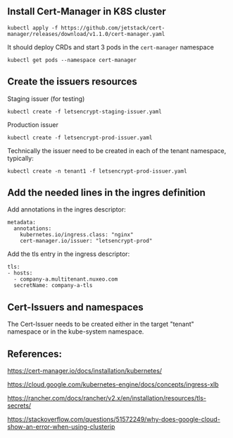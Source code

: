 
## Install Cert-Manager in K8S cluster

    kubectl apply -f https://github.com/jetstack/cert-manager/releases/download/v1.1.0/cert-manager.yaml

It should deploy CRDs and start 3 pods in the `cert-manager` namespace

    kubectl get pods --namespace cert-manager

## Create the issuers resources

Staging issuer (for testing)

    kubectl create -f letsencrypt-staging-issuer.yaml

Production issuer

    kubectl create -f letsencrypt-prod-issuer.yaml

Technically the issuer need to be created in each of the tenant namespace, typically:

    kubectl create -n tenant1 -f letsencrypt-prod-issuer.yaml

## Add the needed lines in the ingres definition

Add annotations in the ingres descriptor:

    metadata:
      annotations:
        kubernetes.io/ingress.class: "nginx"    
        cert-manager.io/issuer: "letsencrypt-prod"

Add the tls entry in the ingress descriptor:

    tls:
    - hosts:
      - company-a.multitenant.nuxeo.com
      secretName: company-a-tls

## Cert-Issuers and namespaces

The Cert-Issuer needs to be created either in the target "tenant" namespace or in the kube-system namespace.

## References: 

 https://cert-manager.io/docs/installation/kubernetes/

 https://cloud.google.com/kubernetes-engine/docs/concepts/ingress-xlb

 https://rancher.com/docs/rancher/v2.x/en/installation/resources/tls-secrets/

 https://stackoverflow.com/questions/51572249/why-does-google-cloud-show-an-error-when-using-clusterip

